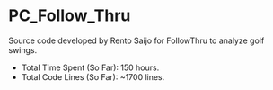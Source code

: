 # PC_Follow_Thru
Source code developed by Rento Saijo for FollowThru to analyze golf swings.
- Total Time Spent (So Far): 150 hours.
- Total Code Lines (So Far): ~1700 lines.

